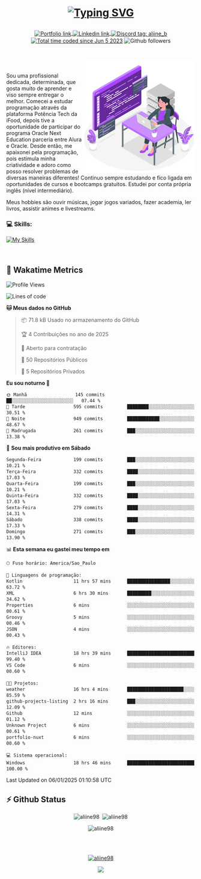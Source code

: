 # <p align = "center"><a href="https://git.io/typing-svg"><img src="https://readme-typing-svg.demolab.com?font=Space+Mono&size=28&pause=1000&duration=4000&color=8E58F7&vCenter=true&width=500&lines=%E2%9C%A8+Ol%C3%A1%2C+sou+Aline+Bevilacqua;%E2%9C%A8+Desenvolvedora+Web!" alt="Typing SVG" /></a></p>

<p align = "center">
    <a href="https://aliine98.github.io" target="_blank">
        <img alt="Portfolio link" align="center" src = "https://img.shields.io/badge/portfolio-8A2BE2?style=for-the-badge">
    </a>
    <a href="https://www.linkedin.com/in/aline-bevilacqua/" target="_blank">
        <img alt="Linkedin link" align="center" src = "https://img.shields.io/badge/LinkedIn-0077B5?style=for-the-badge&logo=linkedin&logoColor=white">
    </a>
    <a href="https://discord.com/" target="_blank">
        <img alt="Discord tag: aliine_b" align="center" src="https://img.shields.io/badge/-aliine__b-5865f2?style=flat-square&logo=Discord&logoColor=FFF" height="28">
    </a>
    <a href="https://wakatime.com/@aliine"><img src="https://wakatime.com/badge/user/d705bdc6-1244-4026-9380-8de8c1599f8d.svg?style=for-the-badge" alt="Total time coded since Jun 5 2023" align="center"/></a>
    <img alt="Github followers" align="center" src="https://img.shields.io/github/followers/Aliine98?style=for-the-badge&color=bf0f47&logo=github&logoColor=white">
</p><br>

<a href="https://storyset.com/"><img src="./assets/coding-amico.svg" width="300" align="right"></a>

<div align="left">
<br>

Sou uma profissional dedicada, determinada, que gosta muito de aprender e viso sempre entregar o melhor. Comecei a estudar programação através da plataforma Potência Tech da iFood, depois tive a oportunidade de participar do programa Oracle Next Education parceria entre Alura e Oracle. Desde então, me apaixonei pela programação, pois estimula minha criatividade e adoro como posso resolver problemas de diversas maneiras diferentes! Continuo sempre estudando e fico ligada em oportunidades de cursos e bootcamps gratuitos.
Estudei por conta própria inglês (nível intermediário).

Meus hobbies são ouvir músicas, jogar jogos variados, fazer academia, ler livros, assistir animes e livestreams.

### 💻 Skills:
[![My Skills](https://skillicons.dev/icons?i=html,css,js,java,tailwind,mysql,hibernate,ts,nuxt,angular,next,firebase,express,mongo&perline=5)](https://skillicons.dev)
</div>
<br>

## 🚀 Wakatime Metrics

<!--START_SECTION:waka-->
![Profile Views](http://img.shields.io/badge/Visualizac%C3%B5es%20do%20perfil-8-blue)

![Lines of code](https://img.shields.io/badge/Desde%20o%20Hello%20World%20eu%20escrevi-393.8%20thousand%20linhas%20de%20c%C3%B3digo-blue)

**🐱 Meus dados no GitHub** 

> 📦 71.8 kB Usado no armazenamento do GitHub 
 > 
> 🏆 4 Contribuições no ano de 2025
 > 
> 💼 Aberto para contratação
 > 
> 📜 50 Repositórios Públicos 
 > 
> 🔑 5 Repositórios Privados 
 > 
**Eu sou noturno 🦉** 

```text
🌞 Manhã                  145 commits         ██░░░░░░░░░░░░░░░░░░░░░░░   07.44 % 
🌆 Tarde                  595 commits         ████████░░░░░░░░░░░░░░░░░   30.51 % 
🌃 Noite                  949 commits         ████████████░░░░░░░░░░░░░   48.67 % 
🌙 Madrugada              261 commits         ███░░░░░░░░░░░░░░░░░░░░░░   13.38 % 
```
📅 **Sou mais produtivo em Sábado** 

```text
Segunda-Feira            199 commits         ███░░░░░░░░░░░░░░░░░░░░░░   10.21 % 
Terça-Feira              332 commits         ████░░░░░░░░░░░░░░░░░░░░░   17.03 % 
Quarta-Feira             199 commits         ███░░░░░░░░░░░░░░░░░░░░░░   10.21 % 
Quinta-Feira             332 commits         ████░░░░░░░░░░░░░░░░░░░░░   17.03 % 
Sexta-Feira              279 commits         ████░░░░░░░░░░░░░░░░░░░░░   14.31 % 
Sábado                   338 commits         ████░░░░░░░░░░░░░░░░░░░░░   17.33 % 
Domingo                  271 commits         ███░░░░░░░░░░░░░░░░░░░░░░   13.90 % 
```


📊 **Esta semana eu gastei meu tempo em** 

```text
🕑︎ Fuso horário: America/Sao_Paulo

💬 Linguagens de programação: 
Kotlin                   11 hrs 57 mins      ████████████████░░░░░░░░░   63.72 % 
XML                      6 hrs 30 mins       █████████░░░░░░░░░░░░░░░░   34.62 % 
Properties               6 mins              ░░░░░░░░░░░░░░░░░░░░░░░░░   00.61 % 
Groovy                   5 mins              ░░░░░░░░░░░░░░░░░░░░░░░░░   00.46 % 
JSON                     4 mins              ░░░░░░░░░░░░░░░░░░░░░░░░░   00.43 % 

🔥 Editores: 
IntelliJ IDEA            18 hrs 39 mins      █████████████████████████   99.40 % 
VS Code                  6 mins              ░░░░░░░░░░░░░░░░░░░░░░░░░   00.60 % 

🐱‍💻 Projetos: 
weather                  16 hrs 4 mins       █████████████████████░░░░   85.59 % 
github-projects-listing  2 hrs 16 mins       ███░░░░░░░░░░░░░░░░░░░░░░   12.09 % 
Github                   12 mins             ░░░░░░░░░░░░░░░░░░░░░░░░░   01.12 % 
Unknown Project          6 mins              ░░░░░░░░░░░░░░░░░░░░░░░░░   00.61 % 
portfolio-nuxt           6 mins              ░░░░░░░░░░░░░░░░░░░░░░░░░   00.60 % 

💻 Sistema operacional: 
Windows                  18 hrs 46 mins      █████████████████████████   100.00 % 
```


 Last Updated on 06/01/2025 01:10:58 UTC
<!--END_SECTION:waka-->
 
## ⚡ Github Status

<p align="center"><img src="https://my-github-readme-stats-aliine98.vercel.app/api?username=aliine98&show_icons=true&locale=en&theme=radical" alt="aliine98" />&nbsp;&nbsp;<img src="https://my-github-readme-stats-aliine98.vercel.app/api/top-langs?username=aliine98&show_icons=true&locale=en&layout=compact&theme=radical&exclude_repo=my-github-readme-stats,my-github-readme-streak-stats,github-readme-streak-stats,ajax-com-js-puro&hide=c%2B%2B,cmake&langs_count=8" alt="aliine98" /></p>

<p align="center"><img src="https://my-github-readme-streak-stats.vercel.app?user=aliine98&theme=radical" alt="aliine98" /></p>

<br><br>
<p align="center"> <a href="https://github.com/ryo-ma/github-profile-trophy" target="_blank"><img src="https://github-profile-trophy.vercel.app/?username=aliine98&theme=radical&column=4" alt="aliine98" /></a> </p>

<p align="center"><img src="https://media4.giphy.com/media/C1bBFL2dMQxA4/giphy.gif?cid=ecf05e47z7xqxd7gboyuplq95r7v869x9bi8msk1upllpme2&ep=v1_gifs_search&rid=giphy.gif&ct=g" width="700"></p>
